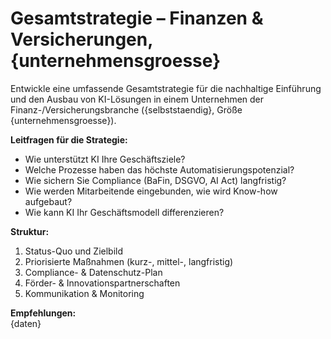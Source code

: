 # Gesamtstrategie – Finanzen & Versicherungen, {unternehmensgroesse}

Entwickle eine umfassende Gesamtstrategie für die nachhaltige Einführung und den Ausbau von KI-Lösungen in einem Unternehmen der Finanz-/Versicherungsbranche ({selbststaendig}, Größe {unternehmensgroesse}).

**Leitfragen für die Strategie:**  
- Wie unterstützt KI Ihre Geschäftsziele?  
- Welche Prozesse haben das höchste Automatisierungspotenzial?  
- Wie sichern Sie Compliance (BaFin, DSGVO, AI Act) langfristig?  
- Wie werden Mitarbeitende eingebunden, wie wird Know-how aufgebaut?  
- Wie kann KI Ihr Geschäftsmodell differenzieren?

**Struktur:**  
1. Status-Quo und Zielbild  
2. Priorisierte Maßnahmen (kurz-, mittel-, langfristig)  
3. Compliance- & Datenschutz-Plan  
4. Förder- & Innovationspartnerschaften  
5. Kommunikation & Monitoring

**Empfehlungen:**  
{daten}
